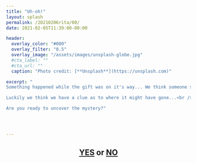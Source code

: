 ```yaml
---
title: "Uh-oh!"
layout: splash
permalink: /20210206rita/00/
date: 2021-02-05T11:39:00-00:00

header:
  overlay_color: "#000"
  overlay_filter: "0.5"
  overlay_image: "/assets/images/unsplash-globe.jpg"
  #cta_label: ""
  #cta_url: ""
  caption: "Photo credit: [**Unsplash**](https://unsplash.com)"

excerpt: "
Something happened while the gift was on it's way... We think someone stole it!<br />

Luckily we think we have a clue as to where it might have gone...<br />

Are you ready to uncover the mystery?"




---
```


<center>
  <h2>
    <a href="https://www.albertsmysteries.com/20210206rita/01/">YES</a> or <a href="https://www.albertsmysteries.com/20210206rita/">NO</a>
  </h2>
<center>
  
